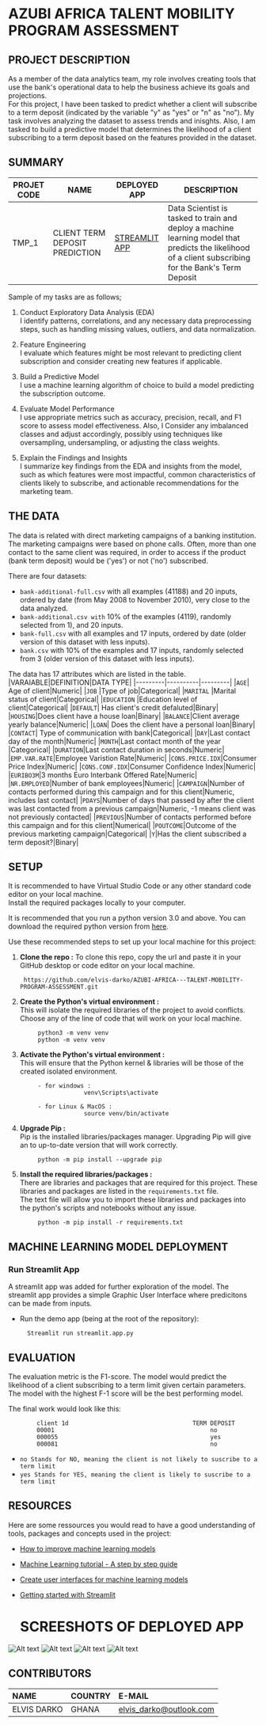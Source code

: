 # AZUBI AFRICA TALENT MOBILITY PROGRAM ASSESSMENT

## PROJECT DESCRIPTION
As a member of the data analytics team, my role involves creating tools that use the bank's operational data to help the business achieve its goals and projections.</br>
For this project, I have been tasked to predict whether a client will subscribe to a term deposit (indicated by the variable "y" as "yes" or "n" as "no"). My task involves analyzing the dataset to assess trends and inisghts. Also, I am tasked to build a predictive model that determines the likelihood of a client subscribing to a term deposit based on the features provided in the dataset.

## SUMMARY
| PROJET CODE      | NAME        |   DEPLOYED APP | DESCRIPTION|
|-----------|-------------|------|------|
|TMP_1         | CLIENT TERM DEPOSIT PREDICTION  | [STREAMLIT APP](https://elvisdarkotmp.streamlit.app/)| Data Scientist is tasked to train and deploy a machine learning model that predicts the likelihood of a client subscribing for the Bank's Term Deposit |

Sample of my tasks are as follows;
1. Conduct Exploratory Data Analysis (EDA)</br>
I identify patterns, correlations, and any necessary data preprocessing steps, such as handling missing values, outliers, and data normalization. 

2. Feature Engineering</br>
I evaluate which features might be most relevant to predicting client subscription and consider creating new features if applicable. 

3. Build a Predictive Model</br>
I use a machine learning algorithm of choice to build a model predicting the subscription outcome. 

4. Evaluate Model Performance</br>
I use appropriate metrics such as accuracy, precision, recall, and F1 score to assess model effectiveness. Also, I Consider any imbalanced classes and adjust accordingly, possibly using techniques like oversampling, undersampling, or adjusting the class weights. 

5. Explain the Findings and Insights</br>
I summarize key findings from the EDA and insights from the model, such as which features were most impactful, common characteristics of clients likely to subscribe, and actionable recommendations for the marketing team. 


## THE DATA  
The data is related with direct marketing campaigns of a banking institution. The marketing campaigns were based on phone calls. Often, more than one contact to the same client was required, in order to access if the product (bank term deposit) would be ('yes') or not ('no') subscribed. 

There are four datasets:  

- `bank-additional-full.csv` with all examples (41188) and 20 inputs, ordered by date (from May 2008 to November 2010), very close to the data analyzed. 
- `bank-additional.csv with` 10% of the examples (4119), randomly selected from 1), and 20 inputs. 
- `bank-full.csv` with all examples and 17 inputs, ordered by date (older version of this dataset with less inputs).  
- `bank.csv` with 10% of the examples and 17 inputs, randomly selected from 3 (older version of this dataset with less inputs).

The data has 17 attributes which are listed in the table.
|VARAIABLE|DEFINITION|DATA TYPE|
|---------|----------|---------|
|`AGE`| Age of client|Numeric|
|`JOB` |Type of job|Categorical|
|`MARITAL` |Marital status of client|Categorical|
|`EDUCATION` |Education level of client|Categorical|
|`DEFAULT`| Has client's credit defaluted|Binary|
|`HOUSING`|Does client have a house loan|Binary|
|`BALANCE`|Client average yearly balance|Numeric|
|`LOAN`| Does the client have a personal loan|Binary|
|`CONTACT`| Type of communication with bank|Categorical|
|`DAY`|Last contact day of the month|Numeric|
|`MONTH`|Last contact month of the year |Categorical|
|`DURATION`|Last contact duration in seconds|Numeric|
|`EMP.VAR.RATE`|Employee Varistion Rate|Numeric|
|`CONS.PRICE.IDX`|Consumer Price Index|Numeric|
|`CONS.CONF.IDX`|Consumer Confidence Index|Numeric|
|`EURIBO3M`|3 months Euro Interbank Offered Rate|Numeric|
|`NR.EMPLOYED`|Number of bank employees|Numeric|
|`CAMPAIGN`|Number of contacts performed during this campaign and for this client|Numeric, includes last contact|
|`PDAYS`|Number of days that passed by after the client was last contacted from a previous campaign|Numeric, -1 means client was not previously contacted|
|`PREVIOUS`|Number of contacts performed before this campaign and for this client|Numerical|
|`POUTCOME`|Outcome of the previous marketing campaign|Categorical|
|`Y`|Has the client subscribed a term deposit?|Binary|

## SETUP
It is recommended to have Virtual Studio Code or any other standard code editor on your local machine.<br />Install the required packages locally to your computer.

It is recommended that you run a python version 3.0 and above. 
You can download the required python version from [here](https://www.python.org/downloads/).

Use these recommended steps to set up your local machine for this project:

1. **Clone the repo :** To clone this repo, copy the url and paste it in your GitHub desktop or code editor on your local machine.
        
        https://github.com/elvis-darko/AZUBI-AFRICA---TALENT-MOBILITY-PROGRAM-ASSESSMENT.git

1. **Create the Python's virtual environment :** <br />This will isolate the required libraries of the project to avoid conflicts.<br />Choose any of the line of code that will work on your local machine.

            python3 -m venv venv
            python -m venv venv


2. **Activate the Python's virtual environment :**<br />This will ensure that the Python kernel & libraries will be those of the created isolated environment.

            - for windows : 
                         venv\Scripts\activate

            - for Linux & MacOS :
                         source venv/bin/activate


3. **Upgrade Pip :**<br />Pip is the installed libraries/packages manager. Upgrading Pip will give an to up-to-date version that will work correctly.

            python -m pip install --upgrade pip


4. **Install the required libraries/packages :**<br />There are libraries and packages that are required for this project. These libraries and packages are listed in the `requirements.txt` file.<br />The text file will allow you to import these libraries and packages into the python's scripts and notebooks without any issue.

            python -m pip install -r requirements.txt 


## MACHINE LEARNING MODEL DEPLOYMENT
### Run Streamlit App
A streamlit app was added for further exploration of the model. The streamlit app provides a simple Graphic User Interface where predicitons can be made from inputs.

- Run the demo app (being at the root of the repository):
        
        Streamlit run streamlit.app.py


## EVALUATION

The evaluation metric is the F1-score. The model would predict the likelihood of a client subscribing to a term limit given certain parameters. The model with the highest F-1 score will be the best performing model.

The final work would look like this:

            client 1d                                   TERM DEPOSIT
            00001                                            no
            000055                                           yes
            000081                                           no

- `no Stands for NO, meaning the client is not likely to suscribe to a term limit`
- `yes Stands for YES, meaning the client is likely to suscribe to a term limit`



## RESOURCES
Here are some ressources you would read to have a good understanding of tools, packages and concepts used in the project:
- [How to improve machine learning models](https://neptune.ai/blog/improving-ml-model-performance)
- [Machine Learning tutorial - A step by step guide](https://github.com/eaedk/Machine-Learning-Tutorials/blob/main/ML_Step_By_Step_Guide.ipynb)
- [Create user interfaces for machine learning models](https://www.youtube.com/watch?v=RiCQzBluTxU)
- [Getting started with Streamlit](https://docs.streamlit.io/library/get-started)

  # SCREESHOTS OF DEPLOYED APP
![Alt text](https://github.com/elvis-darko/AZUBI-AFRICA---TALENT-MOBILITY-PROGRAM-ASSESSMENT/raw/main/ASSETS/images/image.png) 
![Alt text](https://github.com/elvis-darko/AZUBI-AFRICA---TALENT-MOBILITY-PROGRAM-ASSESSMENT/raw/main/ASSETS/images/2.jpg)
![Alt text](https://github.com/elvis-darko/AZUBI-AFRICA---TALENT-MOBILITY-PROGRAM-ASSESSMENT/raw/main/ASSETS/images/1.jpg)
![Alt text](https://github.com/elvis-darko/AZUBI-AFRICA---TALENT-MOBILITY-PROGRAM-ASSESSMENT/raw/main/ASSETS/images/3.jpg)

## CONTRIBUTORS
| NAME  |   COUNTRY |   E-MAIL  |
|:------|:----------|:----------|
|ELVIS DARKO|GHANA|elvis_darko@outlook.com|


